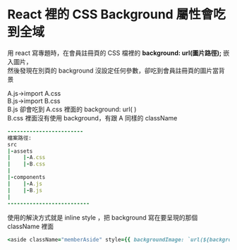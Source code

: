 # React 裡的 CSS Background 屬性會吃到全域

用 react 寫專題時，在會員註冊頁的 CSS 檔裡的 **background: url(圖片路徑);** 嵌入圖片，<br>
然後發現在別頁的 background 沒設定任何參數，卻吃到會員註冊頁的圖片當背景<br>

A.js->import A.css<br>
B.js->import B.css<br>
B.js 卻會吃到 A.css 裡面的 background: url( )<br>
B.css 裡面沒有使用 background，有跟 A 同樣的 className<br>

```ruby
------------------------
檔案路徑:
src
|-assets
|    |-A.css
|    |-B.css
|
|-components
|    |-A.js
|    |-B.js
|
--------------------------
```

使用的解決方式就是 inline style ，把 background 寫在要呈現的那個 className 裡面

```ruby
<aside className="memberAside" style={{ backgroundImage: `url(${background})` }}>

```
